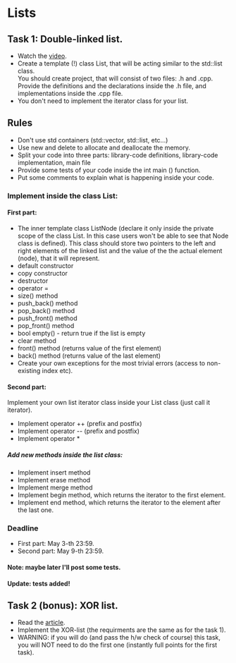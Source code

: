 # Lists

## Task 1: Double-linked list.

+ Watch the [video](https://www.youtube.com/watch?v=DMqlCXrFY0k).
+ Create a template (!) class List, that will be acting similar to the std::list class. \
You should create project, that will consist of two files: .h and .cpp.
Provide the definitions and the declarations inside the .h file, and implementations inside the .cpp file.
+ You don't need to implement the iterator class for your list.

## Rules
+ Don't use std containers (std::vector, std::list, etc...)
+ Use new and delete to allocate and deallocate the memory.
+ Split your code into three parts:
library-code definitions, library-code implementation, main file
+ Provide some tests of your code inside the int main () function.
+ Put some comments to explain what is happening inside your code.

### Implement inside the class List:
#### First part:
+ The inner template class ListNode<T> (declare it only inside
the private scope of the class List. In this case users won't be able to see
that Node class is defined). This class should store two pointers to the left
and right elements of the linked list and the value of the the actual element (node), that
it will represent.
+ default constructor
+ copy constructor
+ destructor
+ operator =
+ size() method
+ push_back() method
+ pop_back() method
+ push_front() method
+ pop_front() method
+ bool empty() - return true if the list is empty
+ clear method
+ front() method (returns value of the first element)
+ back() method (returns value of the last element)
+ Create your own exceptions for the most trivial errors (access to non-existing index etc).
 
#### Second part:
Implement your own list iterator class inside your List class (just call it iterator).
+ Implement operator ++ (prefix and postfix)
+ Implement operator -- (prefix and postfix)
+ Implement operator *

##### Add new methods inside the list class:
+ Implement insert method
+ Implement erase method
+ Implement merge method
+ Implement begin method, which returns the iterator to the first element.
+ Implement end method, which returns the iterator to the element after the last one.

### Deadline
+ First part: May 3-th 23:59.
+ Second part: May 9-th 23:59.

#### Note: maybe later I'll post some tests.
#### Update: tests added!



## Task 2 (bonus): XOR list.

+ Read the [article](https://en.wikipedia.org/wiki/XOR_linked_list).
+ Implement the XOR-list (the requirments are the same as for the task 1).
+ WARNING: if you will do (and pass the h/w check of course) this task, you will NOT need to do the first one (instantly full points for the first task).
